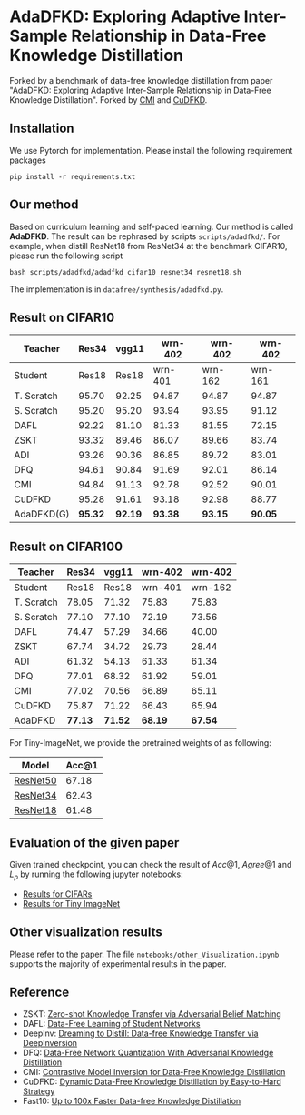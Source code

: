 # AdaDFKD: Exploring Adaptive Inter-Sample Relationship in Data-Free Knowledge Distillation
Forked by a benchmark of data-free knowledge distillation from paper "AdaDFKD: Exploring Adaptive Inter-Sample Relationship in Data-Free Knowledge Distillation".
Forked by [CMI](https://arxiv.org/abs/2105.08584) and [CuDFKD](https://arxiv.org/abs/2208.13648).

## Installation
We use Pytorch for implementation. Please install the following requirement packages
```
pip install -r requirements.txt
```

## Our method
Based on curriculum learning and self-paced learning. Our method is called **AdaDFKD**. The result can be rephrased by scripts `scripts/adadfkd/`. For example, when distill ResNet18 from ResNet34 at the benchmark CIFAR10, please run the following script

```
bash scripts/adadfkd/adadfkd_cifar10_resnet34_resnet18.sh
```

The implementation is in `datafree/synthesis/adadfkd.py`.

## Result on CIFAR10
| Teacher    | Res34 | vgg11 | wrn-402 | wrn-402 | wrn-402 |
|------------|-------|-------|---------|---------|---------|
| Student    | Res18 | Res18 | wrn-401 | wrn-162 | wrn-161 |
| T. Scratch | 95.70 | 92.25 | 94.87   | 94.87   | 94.87   |
| S. Scratch | 95.20 | 95.20 | 93.94   | 93.95   | 91.12   |
| DAFL       | 92.22 | 81.10 | 81.33   | 81.55   | 72.15   |
| ZSKT       | 93.32 | 89.46 | 86.07   | 89.66   | 83.74   |
| ADI        | 93.26 | 90.36 | 86.85   | 89.72   | 83.01   |
| DFQ        | 94.61 | 90.84 | 91.69   | 92.01   | 86.14   |
| CMI        | 94.84 | 91.13 | 92.78   | 92.52   | 90.01  |
| CuDFKD     | 95.28 | 91.61 | 93.18   | 92.98   | 88.77   |
| AdaDFKD(G) | **95.32** | **92.19** | **93.38** | **93.15** | **90.05** |



## Result on CIFAR100

| Teacher    | Res34 | vgg11 | wrn-402 | wrn-402 |
|------------|-------|-------|---------|---------|
| Student    | Res18 | Res18 | wrn-401 | wrn-162 |
| T. Scratch | 78.05 | 71.32 | 75.83   | 75.83   |
| S. Scratch | 77.10 | 77.10 | 72.19   | 73.56   |
| DAFL       | 74.47 | 57.29 | 34.66   | 40.00   |
| ZSKT       | 67.74 | 34.72 | 29.73   | 28.44   |
| ADI        | 61.32 | 54.13 | 61.33   | 61.34   |
| DFQ        | 77.01 | 68.32 | 61.92   | 59.01   |
| CMI        | 77.02 | 70.56 | 66.89   | 65.11   |
| CuDFKD     | 75.87 | 71.22 | 66.43   | 65.94   |
| AdaDFKD    | **77.13** | **71.52**    | **68.19**   | **67.54** |


For Tiny-ImageNet, we provide the pretrained weights of as following:

| Model    | Acc@1 |
|----------|-------|
| [ResNet50](https://drive.google.com/file/d/1ujElJLOtQu3YBz7tHkRbb3T3e8W_pefs/view?usp=drive_link) | 67.18 |
| [ResNet34](https://drive.google.com/file/d/1Cze_g3SwIldwzh_jvXnGHf-SrC0kllDw/view?usp=sharing) | 62.43 |
| [ResNet18](https://drive.google.com/file/d/1XBLC9wewTzZusnZC6PdxmDuC-8Ns0lC_/view?usp=sharing) | 61.48 |

## Evaluation of the given paper
Given trained checkpoint, you can check the result of $Acc@1$, $Agree@1$ and $L_p$ by running the following jupyter notebooks:

- [Results for CIFARs](https://github.com/ljrprocc/DFKD/blob/main/notebooks/Eval_cifars.ipynb)
- [Results for Tiny ImageNet](https://github.com/ljrprocc/DFKD/blob/main/notebooks/Eval_Tiny_imagenet.ipynb)

## Other visualization results
Please refer to the paper. The file `notebooks/other_Visualization.ipynb` supports the majority of experimental results in the paper.

## Reference

* ZSKT: [Zero-shot Knowledge Transfer via Adversarial Belief Matching](https://arxiv.org/abs/1905.09768)
* DAFL: [Data-Free Learning of Student Networks](https://arxiv.org/abs/1904.01186)
* DeepInv: [Dreaming to Distill: Data-free Knowledge Transfer via DeepInversion](https://arxiv.org/abs/1912.08795)
* DFQ: [Data-Free Network Quantization With Adversarial Knowledge Distillation](https://arxiv.org/abs/2005.04136)
* CMI: [Contrastive Model Inversion for Data-Free Knowledge Distillation](https://arxiv.org/abs/2105.08584)
* CuDFKD: [Dynamic Data-Free Knowledge Distillation by Easy-to-Hard Strategy](https://arxiv.org/abs/2208.13648)
* Fast10: [Up to 100x Faster Data-free Knowledge Distillation](https://arxiv.org/pdf/2112.06253.pdf)